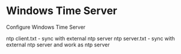 # Windows Time Server
Configure Windows Time Server

ntp client.txt - sync with external ntp server
ntp server.txt - sync with external ntp server and work as ntp server
